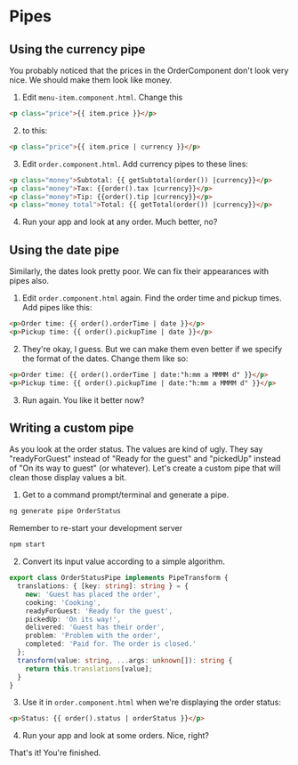 
# Pipes
<!-- Time: YYmin -->

## Using the currency pipe
You probably noticed that the prices in the OrderComponent don't look very nice. We should make them look like money.

1. Edit `menu-item.component.html`. Change this
```html
<p class="price">{{ item.price }}</p>
```
2. to this:
```html
<p class="price">{{ item.price | currency }}</p>
```
3. Edit `order.component.html`. Add currency pipes to these lines:
```html
<p class="money">Subtotal: {{ getSubtotal(order()) |currency}}</p>
<p class="money">Tax: {{order().tax |currency}}</p>
<p class="money">Tip: {{order().tip |currency}}</p>
<p class="money total">Total: {{ getTotal(order()) |currency}}</p>
```
4. Run your app and look at any order. Much better, no?

## Using the date pipe
Similarly, the dates look pretty poor. We can fix their appearances with pipes also.

1. Edit `order.component.html` again. Find the order time and pickup times. Add pipes like this:
```html
<p>Order time: {{ order().orderTime | date }}</p>
<p>Pickup time: {{ order().pickupTime | date }}</p>
```
2. They're okay, I guess. But we can make them even better if we specify the format of the dates. Change them like so:
```html
<p>Order time: {{ order().orderTime | date:"h:mm a MMMM d" }}</p>
<p>Pickup time: {{ order().pickupTime | date:"h:mm a MMMM d" }}</p>
```
3. Run again. You like it better now?

## Writing a custom pipe
As you look at the order status. The values are kind of ugly. They say "readyForGuest" instead of "Ready for the guest" and "pickedUp" instead of "On its way to guest" (or whatever). Let's create a custom pipe that will clean those display values a bit.

1. Get to a command prompt/terminal and generate a pipe.
```bash
ng generate pipe OrderStatus
```
Remember to re-start your development server
```bash
npm start
```

2. Convert its input value according to a simple algorithm.
```typescript
export class OrderStatusPipe implements PipeTransform {
  translations: { [key: string]: string } = {
    new: 'Guest has placed the order',
    cooking: 'Cooking',
    readyForGuest: 'Ready for the guest',
    pickedUp: 'On its way!',
    delivered: 'Guest has their order',
    problem: 'Problem with the order',
    completed: 'Paid for. The order is closed.'
  };
  transform(value: string, ...args: unknown[]): string {
    return this.translations[value];
  }
}
```

3. Use it in `order.component.html` when we're displaying the order status:
```html
<p>Status: {{ order().status | orderStatus }}</p>
```

4. Run your app and look at some orders. Nice, right?

That's it! You're finished.